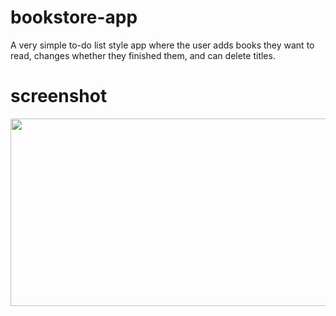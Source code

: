 # bookstore-app

A very simple to-do list style app where the user adds books they want to read, changes whether they finished them, and can delete titles.

# screenshot
 <img src="https://raw.githubusercontent.com/emmabeanween/reading-list/master/images/screenshotone.png" 
 width="550" height="300"></br>
